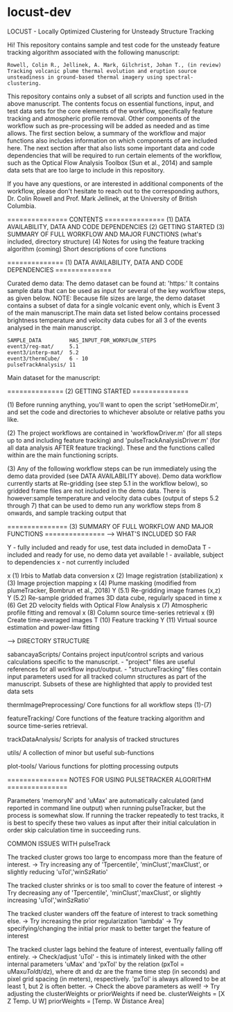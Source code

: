 # locust-dev


LOCUST - Locally Optimized Clustering for Unsteady Structure Tracking

Hi!
This repository contains sample and test code for the unsteady feature tracking algorithm associated with the following manuscript:

	Rowell, Colin R., Jellinek, A. Mark, Gilchrist, Johan T., (in review) Tracking volcanic plume thermal evolution and eruption source unsteadiness in ground-based thermal imagery using spectral-clustering.

This repository contains only a subset of all scripts and function used in the above manuscript. The contents focus on essential functions, input, and test data sets for the core elements of the workflow, specifically feature tracking and atmospheric profile removal. Other components of the workflow such as pre-processing will be added as needed and as time allows. The first section below, a summary of the workflow and major functions also includes information on which components of are included here. The next section after that also lists some important data and code dependencies that will be required to run certain elements of the workflow, such as the Optical Flow Analysis Toolbox (Sun et al., 2014) and sample data sets that are too large to include in this repository.

If you have any questions, or are interested in additional components of the workflow, please don't hesitate to reach out to the corresponding authors, Dr. Colin Rowell and Prof. Mark Jellinek, at the University of British Columbia.


=============== CONTENTS ===============
	(1) DATA AVAILABILITY, DATA AND CODE DEPENDENCIES
	(2) GETTING STARTED
	(3)	SUMMARY OF FULL WORKFLOW AND MAJOR FUNCTIONS (what's included, directory structure)
	(4)	Notes for using the feature tracking algorithm
	(coming)  Short descriptions of core functions


============== (1) DATA AVAILABILITY, DATA AND CODE DEPENDENCIES ==============

Curated demo data:
	The demo dataset can be found at:
		'https:'
	It contains sample data that can be used as input for several of the key workflow steps, as given below. 
	NOTE: Because file sizes are large, the demo dataset contains a subset of data for a single volcanic event only, which is Event 3 of the main manuscript.The main data set listed below contains processed brightness temperature and velocity data cubes for all 3 of the events analysed in the main manuscript.

	SAMPLE_DATA 		HAS_INPUT_FOR_WORKFLOW_STEPS
	event3/reg-mat/		5.1
	event3/interp-mat/  5.2
	event3/thermCube/   6 - 10
	pulseTrackAnalysis/ 11

Main dataset for the manuscript:

============== (2) GETTING STARTED ==============

(1) Before running anything, you'll want to open the script 'setHomeDir.m', and set the code and directories to whichever absolute or relative paths you like.

(2) The project workflows are contained in 'workflowDriver.m' (for all steps up to and including feature tracking) and 'pulseTrackAnalysisDriver.m' (for all data analysis AFTER feature tracking). These and the functions called within are the main functioning scripts.

(3) Any of the following workflow steps can be run immediately using the demo data provided (see DATA AVAILABILITY above). Demo data workflow currently starts at Re-gridding (see step 5.1 in the workflow below), so gridded frame files are not included in the demo data. There is however:sample temperature and velocity data cubes (output of steps 5.2 through 7) that can be used to demo run any workflow steps from 8 onwards, and sample tracking output that 

=============== (3) SUMMARY OF FULL WORKFLOW AND MAJOR FUNCTIONS ===============
--> WHAT'S INCLUDED SO FAR

Y - fully included and ready for use, test data included in demoData
T - included and ready for use, no demo data yet available
! - available, subject to dependencies
x - not currently included

x	(1) 	Irbis to Matlab data conversion
x	(2) 	Image registration (stabilization)
x	(3) 	Image projection mapping
x	(4) 	Plume masking (modified from plumeTracker, Bombrun et al., 2018)
Y	(5.1) 	Re-gridding image frames (x,z)
Y 	(5.2) 	Re-sample gridded frames 3D data cube, regularly spaced in time
x 	(6) 	Get 2D velocity fields with Optical Flow Analysis
x 	(7) 	Atmospheric profile fitting and removal
x 	(8) 	Column source time-series retrieval
x 	(9) 	Create time-averaged images
T 	(10) 	Feature tracking
Y 	(11) 	Virtual source estimation and power-law fitting

--> DIRECTORY STRUCTURE

sabancayaScripts/
	Contains project input/control scripts and various calculations specific to the manuscript. 
		- "project" files are useful references for all workflow input/output. 
		- "structureTracking" files contain input parameters used for all tracked column structures as part of the manuscript. Subsets of these are highlighted that apply to provided test data sets

thermImagePreprocessing/
	Core functions for all workflow steps (1)-(7)

featureTracking/
	Core functions of the feature tracking algorithm and source time-series retrieval.

trackDataAnalysis/
	Scripts for analysis of tracked structures

utils/
	A collection of minor but useful sub-functions

plot-tools/
   Various functions for plotting processing outputs

=============== NOTES FOR USING PULSETRACKER ALGORITHM ===============

Parameters 'memoryN' and 'uMax' are automatically calculated (and reported in command line output) when running pulseTracker, but the process is somewhat slow. If running the tracker repeatedly to test tracks, it is best to specify these two values as input after their initial calculation in order skip calculation time in succeeding runs.

COMMON ISSUES WITH pulseTrack

The tracked cluster grows too large to encompass more than the feature of interest.
	-> Try increasing any of 'Tpercentile', 'minClust','maxClust', or slightly reducing 'uTol','winSzRatio'

The tracked cluster shrinks or is too small to cover the feature of interest
	-> Try decreasing any of 'Tpercentile', 'minClust','maxClust', or slightly increasing 'uTol','winSzRatio'

The tracked cluster wanders off the feature of interest to track something else.
	-> Try increasing the prior regularization 'lambda'
	-> Try specifying/changing the initial prior mask to better target the feature of interest

The tracked cluster lags behind the feature of interest, eventually falling off entirely.
	-> Check/adjust 'uTol' - this is intimately linked with the other internal parameters 'uMax' and 'pxTol' by the relation (pxTol = uMax*uTol*dt/dz), where dt and dz are the frame time step (in seconds) and pixel grid spacing (in meters), respectively. 'pxTol' is always allowed to be at least 1, but 2 is often better.
    -> Check the above parameters as well!
    -> Try adjusting the clusterWeights or priorWeights if need be.
    clusterWeights = [X Z Temp. U W]
    priorWeights   = [Temp. W Distance Area]
